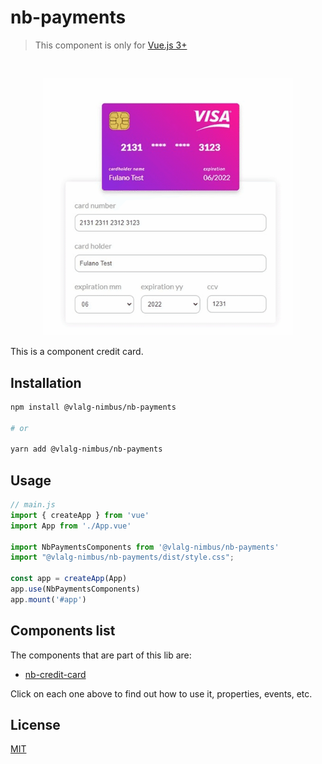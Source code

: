 # nb-payments
> This component is only for [Vue.js 3+](https://vuejs.org/)

<br />

<p align="center">
  <img src="https://github.com/VemLavarALoucaGamers/vlalg-nimbus/raw/main/packages/vue-components/nb-payments/src/images/nb-credit-card_example.gif" width="400">
</p>

This is a component credit card.

## Installation

```bash
npm install @vlalg-nimbus/nb-payments

# or

yarn add @vlalg-nimbus/nb-payments
```

## Usage

```js
// main.js
import { createApp } from 'vue'
import App from './App.vue'

import NbPaymentsComponents from '@vlalg-nimbus/nb-payments'
import "@vlalg-nimbus/nb-payments/dist/style.css";

const app = createApp(App)
app.use(NbPaymentsComponents)
app.mount('#app')
```

## Components list

The components that are part of this lib are:

- <a href="http://nimbus.tec.br/vue-components/nb-payments/nb-credit-card" target="_blank">nb-credit-card</a>

Click on each one above to find out how to use it, properties, events, etc.

## License

[MIT](http://opensource.org/licenses/MIT)
